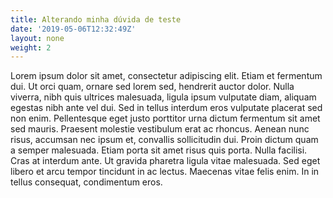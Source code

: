 ```yaml
---
title: Alterando minha dúvida de teste
date: '2019-05-06T12:32:49Z'
layout: none
weight: 2
---
```

Lorem ipsum dolor sit amet, consectetur adipiscing elit. Etiam et fermentum dui. Ut orci quam, ornare sed lorem sed, hendrerit auctor dolor. Nulla viverra, nibh quis ultrices malesuada, ligula ipsum vulputate diam, aliquam egestas nibh ante vel dui. Sed in tellus interdum eros vulputate placerat sed non enim. Pellentesque eget justo porttitor urna dictum fermentum sit amet sed mauris. Praesent molestie vestibulum erat ac rhoncus. Aenean nunc risus, accumsan nec ipsum et, convallis sollicitudin dui. Proin dictum quam a semper malesuada. Etiam porta sit amet risus quis porta. Nulla facilisi. Cras at interdum ante. Ut gravida pharetra ligula vitae malesuada. Sed eget libero et arcu tempor tincidunt in ac lectus. Maecenas vitae felis enim. In in tellus consequat, condimentum eros.
